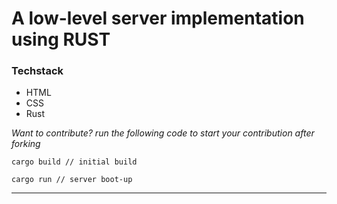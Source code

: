 # A low-level server implementation using RUST

### Techstack

- HTML
- CSS
- Rust

_Want to contribute? run the following code to start your contribution after forking_

```
cargo build // initial build

cargo run // server boot-up
```

---
